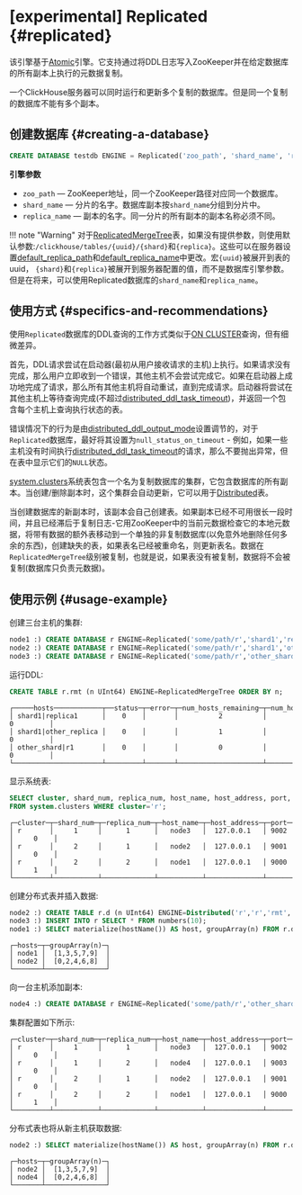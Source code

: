 # [experimental] Replicated {#replicated}

该引擎基于[Atomic](../../engines/database-engines/atomic.md)引擎。它支持通过将DDL日志写入ZooKeeper并在给定数据库的所有副本上执行的元数据复制。

一个ClickHouse服务器可以同时运行和更新多个复制的数据库。但是同一个复制的数据库不能有多个副本。

## 创建数据库 {#creating-a-database}

``` sql
CREATE DATABASE testdb ENGINE = Replicated('zoo_path', 'shard_name', 'replica_name') [SETTINGS ...]
```

**引擎参数**

-   `zoo_path` — ZooKeeper地址，同一个ZooKeeper路径对应同一个数据库。
-   `shard_name` — 分片的名字。数据库副本按`shard_name`分组到分片中。
-   `replica_name` — 副本的名字。同一分片的所有副本的副本名称必须不同。

!!! note "Warning"
    对于[ReplicatedMergeTree](../table-engines/mergetree-family/replication.md#table_engines-replication)表，如果没有提供参数，则使用默认参数:`/clickhouse/tables/{uuid}/{shard}`和`{replica}`。这些可以在服务器设置[default_replica_path](../../operations/server-configuration-parameters/settings.md#default_replica_path)和[default_replica_name](../../operations/server-configuration-parameters/settings.md#default_replica_name)中更改。宏`{uuid}`被展开到表的uuid， `{shard}`和`{replica}`被展开到服务器配置的值，而不是数据库引擎参数。但是在将来，可以使用Replicated数据库的`shard_name`和`replica_name`。

## 使用方式 {#specifics-and-recommendations}

使用`Replicated`数据库的DDL查询的工作方式类似于[ON CLUSTER](../../sql-reference/distributed-ddl.md)查询，但有细微差异。

首先，DDL请求尝试在启动器(最初从用户接收请求的主机)上执行。如果请求没有完成，那么用户立即收到一个错误，其他主机不会尝试完成它。如果在启动器上成功地完成了请求，那么所有其他主机将自动重试，直到完成请求。启动器将尝试在其他主机上等待查询完成(不超过[distributed_ddl_task_timeout](../../operations/settings/settings.md#distributed_ddl_task_timeout))，并返回一个包含每个主机上查询执行状态的表。

错误情况下的行为是由[distributed_ddl_output_mode](../../operations/settings/settings.md#distributed_ddl_output_mode)设置调节的，对于`Replicated`数据库，最好将其设置为`null_status_on_timeout` - 例如，如果一些主机没有时间执行[distributed_ddl_task_timeout](../../operations/settings/settings.md#distributed_ddl_task_timeout)的请求，那么不要抛出异常，但在表中显示它们的`NULL`状态。

[system.clusters](../../operations/system-tables/clusters.md)系统表包含一个名为复制数据库的集群，它包含数据库的所有副本。当创建/删除副本时，这个集群会自动更新，它可以用于[Distributed](../../engines/table-engines/special/distributed.md#distributed)表。

当创建数据库的新副本时，该副本会自己创建表。如果副本已经不可用很长一段时间，并且已经滞后于复制日志-它用ZooKeeper中的当前元数据检查它的本地元数据，将带有数据的额外表移动到一个单独的非复制数据库(以免意外地删除任何多余的东西)，创建缺失的表，如果表名已经被重命名，则更新表名。数据在`ReplicatedMergeTree`级别被复制，也就是说，如果表没有被复制，数据将不会被复制(数据库只负责元数据)。

## 使用示例 {#usage-example}

创建三台主机的集群:

``` sql
node1 :) CREATE DATABASE r ENGINE=Replicated('some/path/r','shard1','replica1');
node2 :) CREATE DATABASE r ENGINE=Replicated('some/path/r','shard1','other_replica');
node3 :) CREATE DATABASE r ENGINE=Replicated('some/path/r','other_shard','{replica}');
```

运行DDL:

``` sql
CREATE TABLE r.rmt (n UInt64) ENGINE=ReplicatedMergeTree ORDER BY n;
```

``` text
┌─────hosts────────────┬──status─┬─error─┬─num_hosts_remaining─┬─num_hosts_active─┐ 
│ shard1|replica1      │    0    │       │          2          │        0         │ 
│ shard1|other_replica │    0    │       │          1          │        0         │
│ other_shard|r1       │    0    │       │          0          │        0         │
└──────────────────────┴─────────┴───────┴─────────────────────┴──────────────────┘
```

显示系统表:

``` sql
SELECT cluster, shard_num, replica_num, host_name, host_address, port, is_local 
FROM system.clusters WHERE cluster='r';
```

``` text
┌─cluster─┬─shard_num─┬─replica_num─┬─host_name─┬─host_address─┬─port─┬─is_local─┐ 
│ r       │     1     │      1      │   node3   │  127.0.0.1   │ 9002 │     0    │ 
│ r       │     2     │      1      │   node2   │  127.0.0.1   │ 9001 │     0    │
│ r       │     2     │      2      │   node1   │  127.0.0.1   │ 9000 │     1    │
└─────────┴───────────┴─────────────┴───────────┴──────────────┴──────┴──────────┘
```

创建分布式表并插入数据:

``` sql
node2 :) CREATE TABLE r.d (n UInt64) ENGINE=Distributed('r','r','rmt', n % 2);
node3 :) INSERT INTO r SELECT * FROM numbers(10);
node1 :) SELECT materialize(hostName()) AS host, groupArray(n) FROM r.d GROUP BY host;
```

``` text
┌─hosts─┬─groupArray(n)─┐ 
│ node1 │  [1,3,5,7,9]  │   
│ node2 │  [0,2,4,6,8]  │    
└───────┴───────────────┘
```

向一台主机添加副本:

``` sql
node4 :) CREATE DATABASE r ENGINE=Replicated('some/path/r','other_shard','r2');
```

集群配置如下所示:

``` text
┌─cluster─┬─shard_num─┬─replica_num─┬─host_name─┬─host_address─┬─port─┬─is_local─┐ 
│ r       │     1     │      1      │   node3   │  127.0.0.1   │ 9002 │     0    │ 
│ r       │     1     │      2      │   node4   │  127.0.0.1   │ 9003 │     0    │
│ r       │     2     │      1      │   node2   │  127.0.0.1   │ 9001 │     0    │
│ r       │     2     │      2      │   node1   │  127.0.0.1   │ 9000 │     1    │
└─────────┴───────────┴─────────────┴───────────┴──────────────┴──────┴──────────┘
```

分布式表也将从新主机获取数据:

```sql
node2 :) SELECT materialize(hostName()) AS host, groupArray(n) FROM r.d GROUP BY host;
```

```text
┌─hosts─┬─groupArray(n)─┐ 
│ node2 │  [1,3,5,7,9]  │   
│ node4 │  [0,2,4,6,8]  │    
└───────┴───────────────┘
```
